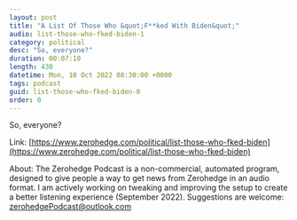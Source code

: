 ```yaml
---
layout: post
title: "A List Of Those Who &quot;F**ked With Biden&quot;"
audio: list-those-who-fked-biden-1
category: political
desc: "So, everyone?"
duration: 00:07:10
length: 430
datetime: Mon, 10 Oct 2022 08:30:00 +0000
tags: podcast
guid: list-those-who-fked-biden-0
order: 0
---
```

So, everyone?

Link: [https://www.zerohedge.com/political/list-those-who-fked-biden](https://www.zerohedge.com/political/list-those-who-fked-biden)

About: The Zerohedge Podcast is a non-commercial, automated program, designed to give people a way to get news from Zerohedge in an audio format.  I am actively working on tweaking and improving the setup to create a better listening experience (September 2022).  Suggestions are welcome: [zerohedgePodcast@outlook.com](mailto:zerohedgePodcast@outlook.com)